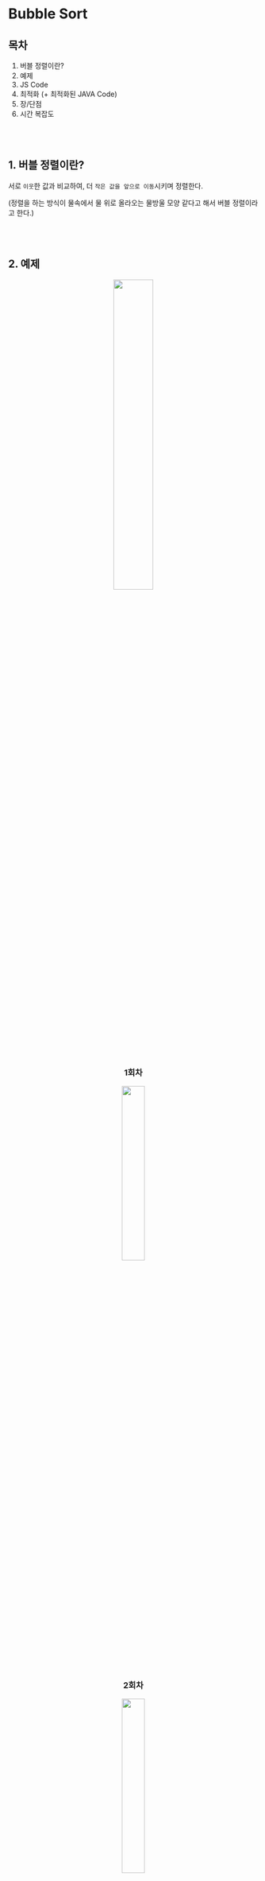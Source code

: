 # Bubble Sort

## 목차
1. 버블 정렬이란?
2. 예제
3. JS Code
4. 최적화 (+ 최적화된 JAVA Code)
5. 장/단점
6. 시간 복잡도

<br>
<br>

## 1. 버블 정렬이란?
서로 `이웃`한 값과 비교하여, 더 `작은 값을 앞으로 이동`시키며 정렬한다. 
<br>

(정렬을 하는 방식이 물속에서 물 위로 올라오는 물방울 모양 같다고 해서 버블 정렬이라고 한다.)

<br>
<br>

## 2. 예제
<div align='center'> 
<img src="https://user-images.githubusercontent.com/93786956/236809472-104d4d85-9e36-42bf-8847-6eb19dc7620d.png" width=40%>
<br>

### 1회차
<img src="https://user-images.githubusercontent.com/93786956/236809589-917dc438-cc0e-4ad5-a3b7-a3f8687442d2.png" width=30%>
<br>

### 2회차
<img src="https://user-images.githubusercontent.com/93786956/236809624-ed9e9c59-07ec-47a6-b34e-5fa4929a4e2b.png" width=30%>
</div>

<br>
<br>

## 3. JS Code
### 소스코드
```
function bubbleSort(array) {
    let temp;
    for(let i = 0; i < array.length - 1; i++) {
        for(let j = 0; j < array.length - 1; j++) { 
            if(array[j] > array[j+1]) {
                temp = array[j];
                array[j] = array[j+1];
                array[j+1] = temp;
            }
            console.log(array);
        }
    }
}

bubbleSort([14, 12, 1, 5, 10])
```
### 실행 결과
<div align='center'>  
<img src="https://github.com/woorifisa/2023-CS-Study/assets/93786956/41a9d809-2d79-4f46-a813-817e4281c414" width=25%>
</div>
<br>

### 문제점
이전 회차에서 자리 비교가 한 번도 일어나지 않았다.
-> 정렬이 완료되었다.

기존 코드는 이미 정렬이 완료되었어도, n * n번의 for문을 게속 실행한다.
-> 정렬이 완료된 경우, 루프를 취소하고 빠져 나오도록 한다.

<br>
<br>

## 4. 최적화
### JS
```
function OptimizedBubbleSort(array) {
    let temp;
    let swap;
    for(let i = 0; i < array.length - 1; i++) {
        swap = false;

        for(let j = 0; j < array.length - i - 1; j++) { 
            if(array[j] > array[j+1]) {
                temp = array[j];
                array[j] = array[j+1];
                array[j+1] = temp;
                swap = true;
            }
	    console.log(array);
        }
        if(!swap) break;
    }
}

OptimizedBubbleSort([14, 12, 1, 5, 10])
```

<br>

### JAVA
```
import java.util.Arrays;

public class main {
    public static void main(String[] args) {
        int[] array = { 14, 12, 1, 5, 10 };
	int temp;
        boolean swap;
        
	for(int i = 0; i < array.length - 1; i++) {
         	swap = false;
		for(int j = 0; j < array.length - i - 1; j++) {
			if(array[j] > array[j + 1]) {
				temp = array[j];
				array[j] = array[j + 1];
				array[j + 1] = temp;
                    		swap = true;
			}
                	System.out.println(Arrays.toString(array));
		}
            	if(!swap) break;
	  }
    }
}
```
### 실행 결과
<div align='center'>  
<img src="https://github.com/woorifisa/2023-CS-Study/assets/93786956/cbecd2e9-b578-4837-b834-8d0e99874cfb" width=25%>
</div>
<br>

### 실행 결과
<div align='center'>   
<img src="https://github.com/woorifisa/2023-CS-Study/assets/93786956/4c5c1e4d-ffa7-4655-90dd-c9995527862c" width=25%>
</div>
<br>
<br>

## 5. 장단점
### 장점
- 구현이 간단하다.

### 단점
- 시간 복잡도가 평균 모두 O(n*2)로, 비효율적이다.

<br>
<br>

## 6. 시간 복잡도
### 최적화 전
|Average|Best|Worst|
|:---:|:---:|:---:|
|O(n*2)|O(n*2)|O(n*2)|

<br>

### 최적화 후
|Average|Best|Worst|
|:---:|:---:|:---:|
|O(n*2)|O(n)|O(n*2)|